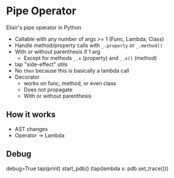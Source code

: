 # Pipe Operator

Elixir's pipe operator in Python

- Callable with any number of args >= 1 (Func, Lambda, Class)
- Handle method/property calls with `_.property` or `_.method()`
- With or without parenthesis if 1 arg
  - Except for methods `_.x` (property) and `_.x()` (method)
- tap "side-effect" utils
- No `then` because this is basically a lambda call
- Decorator
  - works on func, method, or even class
  - Does not propagate
  - With or without parenthesis

## How it works

- AST changes
- Operator -> Lambda

## Debug

debug=True
tap(print)
start_pdb() (tap(lambda x: pdb.set_trace()))
